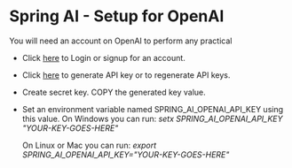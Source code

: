 # Spring AI - Setup for OpenAI
You will need an account on OpenAI to perform any practical

- Click [here](https://platform.openai.com/signup) to Login or signup for an account.
- Click [here](https://platform.openai.com/api-keys) to generate API key or to regenerate API keys.
- Create secret key. COPY the generated key value.
- Set an environment variable named SPRING_AI_OPENAI_API_KEY using this value. On Windows you can run:
        *setx SPRING_AI_OPENAI_API_KEY "YOUR-KEY-GOES-HERE"*

    On Linux or Mac you can run:
        *export SPRING_AI_OPENAI_API_KEY="YOUR-KEY-GOES-HERE"*